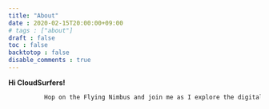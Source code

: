 ```yaml
---
title: "About"
date : 2020-02-15T20:00:00+09:00
# tags : ["about"]
draft : false
toc : false
backtotop : false
disable_comments : true
---
```


**Hi CloudSurfers!**
```bash
          Hop on the Flying Nimbus and join me as I explore the digital troposphere.
```